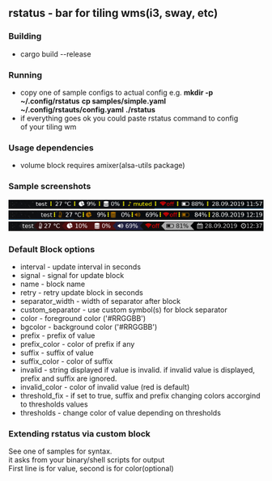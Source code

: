 ## rstatus - bar for tiling wms(i3, sway, etc)

### Building
* cargo build --release

### Running 
* copy one of sample configs to actual config e.g.
**mkdir -p ~/.config/rstatus**
**cp samples/simple.yaml ~/.config/rstauts/config.yaml**
**./rstatus**
* if everything goes ok you could paste rstatus command to config  
of your tiling wm

### Usage dependencies
* volume block requires amixer(alsa-utils package)


### Sample screenshots
![simple](samples/simple.png) 
![color_prefix](samples/color_prefix.png) 
![powerline](samples/powerline.png) 

### Default Block options
* interval - update interval in seconds
* signal - signal for update block
* name - block name
* retry - retry update block  in seconds
* separator_width -  width of separator after block
* custom_separator -  use custom symbol(s) for block separator
* color - foreground color ('#RRGGBB')
* bgcolor - background color ('#RRGGBB')
* prefix - prefix of value
* prefix_color - color of prefix if any
* suffix - suffix of value
* suffix_color - color of suffix
* invalid - string displayed if value is invalid. if invalid value is displayed, prefix and suffix are ignored.
* invalid_color - color of invalid value (red is default)
* threshold_fix - if set to true, suffix and prefix changing colors accorgind to thresholds values
* thresholds - change color of value depending on thresholds

### Extending rstatus via custom block
See one of samples for syntax.  
it asks from your binary/shell scripts for output  
First line is for value, second is for color(optional)

